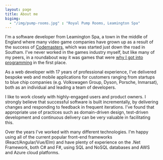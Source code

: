 ```yaml
---
layout: page
title: About me
bigimg:
  - "/img/pump-rooms.jpg" : "Royal Pump Rooms, Leamington Spa"
---
```

 
I'm a software developer from Leamington Spa, a town in the middle of England where many video game companies have grown up as a result of the success of [Codemasters](https://en.wikipedia.org/wiki/Codemasters), which was started just down the road in Southam. I've never worked in the games industry myself, but like many of my peers, in a roundabout way it was games that were [why I got into programming](/2018-03-24-why-i-got-into-programming/) in the first place.
 
As a web developer with 17 years of professional experience, I've delivered bespoke web and mobile applications for customers ranging from startups to blue chip companies (e.g. Volkswagen Group, Dyson, Porsche, Inmarsat), both as an individual and leading a team of developers.

I like to work closely with highly-engaged users and product owners. I strongly believe that successful software is built incrementally, by delivering changes and responding to feedback in frequent iterations. I've found that appropriate use of practices such as domain-driven design, test-driven development and continuous delivery can be very valuable in facilitating this. 

Over the years I've worked with many different technologies. I'm happy using all of the current popular front-end frameworks (React/Angular/Vue/Elm) and have plenty of experience on the .Net Framework, both C# and F#, using SQL and NoSQL databases and AWS and Azure cloud platforms. 
